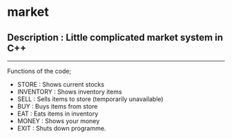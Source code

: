 # market
## Description : Little complicated market system in C++
-------
Functions of the code;

- STORE : Shows current stocks
- INVENTORY : Shows inventory items
- SELL :  Sells items to store (temporarily unavailable)
- BUY : Buys items from store
- EAT : Eats items in inventory
- MONEY : Shows your money
- EXIT : Shuts down programme.
